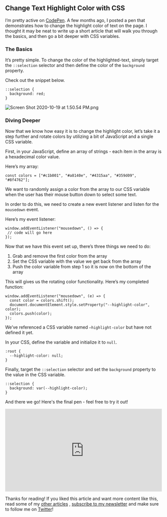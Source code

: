## Change Text Highlight Color with CSS

I’m pretty active on  [CodePen](https://codepen.io/braydoncoyer). A few months ago, I posted a pen that demonstrates how to change the highlight color of text on the page. I thought it may be neat to write up a short article that will walk you through the basics, and then go a bit deeper with CSS variables. 


### The Basics

It’s pretty simple. To change the color of the highlighted-text, simply target the `::selection` selector and then define the color of the `background` property. 

Check out the snippet below.

```
::selection {
  background: red;
}

```


![Screen Shot 2020-10-19 at 1.50.54 PM.png](https://cdn.hashnode.com/res/hashnode/image/upload/v1603133500951/VLi0gmQvi.png)


### Diving Deeper

Now that we know how easy it is to change the highlight color, let’s take it a step further and rotate colors by utilizing a bit of JavaScript and a single CSS variable.

First, in your JavaScript, define an array of strings - each item in the array is a hexadecimal color value. 

Here’s my array: 

```
const colors = ["#c1b001", "#a8140e", "#4315aa", "#359d09", "#8f4762"];
```

We want to randomly assign a color from the array to our CSS variable when the user has their mouse button down to select some text. 

In order to do this, we need to create a new event listener and listen for the `mousedown` event. 

Here’s my event listener:

```
window.addEventListener("mousedown", () => {
 // code will go here
});

```

Now that we have this event set up, there’s three things we need to do:

1. Grab and remove the first color from the array
2. Set the CSS variable with the value we get back from the array
3. Push the color variable from step 1 so it is now on the bottom of the array

This will gives us the rotating color functionality. 
Here’s my completed function:

```
window.addEventListener("mousedown", (e) => {
  const color = colors.shift();
  document.documentElement.style.setProperty("--highlight-color", color);
  colors.push(color);
});

```

We’ve referenced a CSS variable named `—highlight-color` but have not defined it yet. 

In your CSS, define the variable and initialize it to `null`.

```
:root {
  --highlight-color: null;
}
```

Finally, target the `::selection` selector and set the `background` property to the value in the CSS variable. 

```
::selection {
  background: var(--highlight-color);
}
```

And there we go! Here's the final pen - feel free to try it out!

<iframe height="265" style="width: 100%;" scrolling="no" title="🎨  Text Highlight Color Change  🎨 " src="https://codepen.io/braydoncoyer/embed/YzwgJZr?height=265&theme-id=light&default-tab=html,result" frameborder="no" loading="lazy" allowtransparency="true" allowfullscreen="true">
  See the Pen <a href='https://codepen.io/braydoncoyer/pen/YzwgJZr'>🎨  Text Highlight Color Change  🎨 </a> by Braydon Coyer
  (<a href='https://codepen.io/braydoncoyer'>@braydoncoyer</a>) on <a href='https://codepen.io'>CodePen</a>.
</iframe>



Thanks for reading! If you liked this article and want more content like this, read some of my [other articles](https://blog.braydoncoyer.dev/) , [subscribe to my newsletter](https://braydoncoyer.dev/newsletter/) and make sure to follow me on [Twitter](https://twitter.com/BraydonCoyer)!




